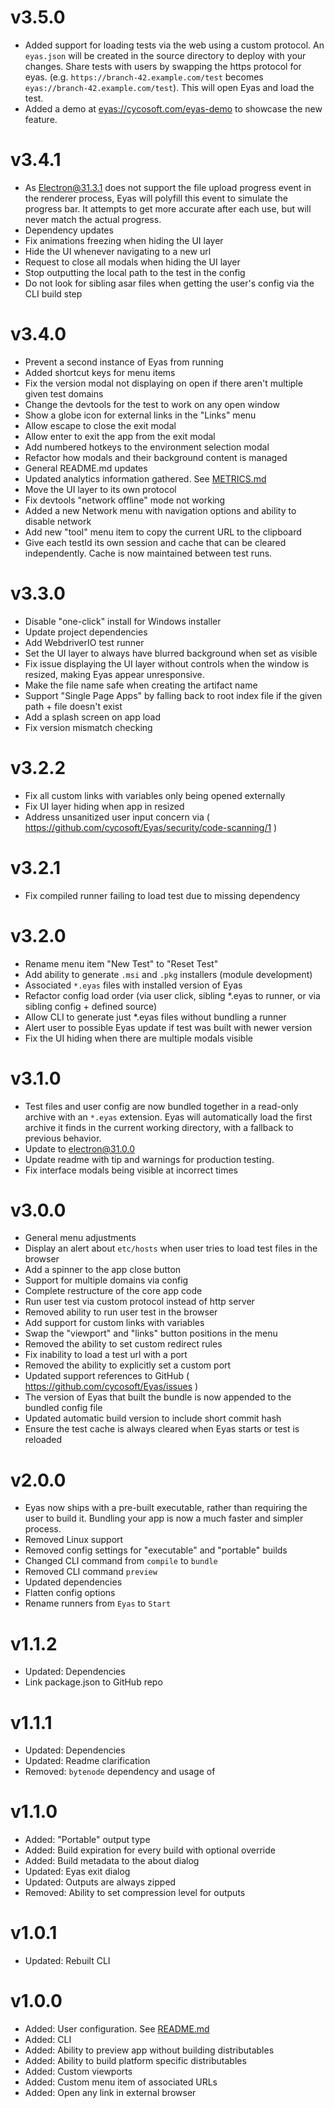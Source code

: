# v3.5.0

- Added support for loading tests via the web using a custom protocol. An `eyas.json` will be created in the source directory to deploy with your changes. Share tests with users by swapping the https protocol for eyas. (e.g. `https://branch-42.example.com/test` becomes `eyas://branch-42.example.com/test`). This will open Eyas and load the test.
- Added a demo at [eyas://cycosoft.com/eyas-demo](eyas://cycosoft.com/eyas-demo) to showcase the new feature.

# v3.4.1

- As Electron@31.3.1 does not support the file upload progress event in the renderer process, Eyas will polyfill this event to simulate the progress bar. It attempts to get more accurate after each use, but will never match the actual progress.
- Dependency updates
- Fix animations freezing when hiding the UI layer
- Hide the UI whenever navigating to a new url
- Request to close all modals when hiding the UI layer
- Stop outputting the local path to the test in the config
- Do not look for sibling asar files when getting the user's config via the CLI build step

# v3.4.0

- Prevent a second instance of Eyas from running
- Added shortcut keys for menu items
- Fix the version modal not displaying on open if there aren't multiple given test domains
- Change the devtools for the test to work on any open window
- Show a globe icon for external links in the "Links" menu
- Allow escape to close the exit modal
- Allow enter to exit the app from the exit modal
- Add numbered hotkeys to the environment selection modal
- Refactor how modals and their background content is managed
- General README.md updates
- Updated analytics information gathered. See [METRICS.md](docs/METRICS.md)
- Move the UI layer to its own protocol
- Fix devtools "network offline" mode not working
- Added a new Network menu with navigation options and ability to disable network
- Add new "tool" menu item to copy the current URL to the clipboard
- Give each testId its own session and cache that can be cleared independently. Cache is now maintained between test runs.

# v3.3.0

- Disable "one-click" install for Windows installer
- Update project dependencies
- Add WebdriverIO test runner
- Set the UI layer to always have blurred background when set as visible
- Fix issue displaying the UI layer without controls when the window is resized, making Eyas appear unresponsive.
- Make the file name safe when creating the artifact name
- Support "Single Page Apps" by falling back to root index file if the given path + file doesn't exist
- Add a splash screen on app load
- Fix version mismatch checking

# v3.2.2

- Fix all custom links with variables only being opened externally
- Fix UI layer hiding when app in resized
- Address unsanitized user input concern via ( https://github.com/cycosoft/Eyas/security/code-scanning/1 )

# v3.2.1

- Fix compiled runner failing to load test due to missing dependency

# v3.2.0

- Rename menu item "New Test" to "Reset Test"
- Add ability to generate `.msi` and `.pkg` installers (module development)
- Associated `*.eyas` files with installed version of Eyas
- Refactor config load order (via user click, sibling *.eyas to runner, or via sibling config + defined source)
- Allow CLI to generate just *.eyas files without bundling a runner
- Alert user to possible Eyas update if test was built with newer version
- Fix the UI hiding when there are multiple modals visible

# v3.1.0

- Test files and user config are now bundled together in a read-only archive with an `*.eyas` extension. Eyas will automatically load the first archive it finds in the current working directory, with a fallback to previous behavior.
- Update to electron@31.0.0
- Update readme with tip and warnings for production testing.
- Fix interface modals being visible at incorrect times

# v3.0.0

- General menu adjustments
- Display an alert about `etc/hosts` when user tries to load test files in the browser
- Add a spinner to the app close button
- Support for multiple domains via config
- Complete restructure of the core app code
- Run user test via custom protocol instead of http server
- Removed ability to run user test in the browser
- Add support for custom links with variables
- Swap the "viewport" and "links" button positions in the menu
- Removed the ability to set custom redirect rules
- Fix inability to load a test url with a port
- Removed the ability to explicitly set a custom port
- Updated support references to GitHub ( https://github.com/cycosoft/Eyas/issues )
- The version of Eyas that built the bundle is now appended to the bundled config file
- Updated automatic build version to include short commit hash
- Ensure the test cache is always cleared when Eyas starts or test is reloaded

# v2.0.0

- Eyas now ships with a pre-built executable, rather than requiring the user to build it. Bundling your app is now a much faster and simpler process.
- Removed Linux support
- Removed config settings for "executable" and "portable" builds
- Changed CLI command from `compile` to `bundle`
- Removed CLI command `preview`
- Updated dependencies
- Flatten config options
- Rename runners from `Eyas` to `Start`

# v1.1.2

- Updated: Dependencies
- Link package.json to GitHub repo

# v1.1.1

- Updated: Dependencies
- Updated: Readme clarification
- Removed: `bytenode` dependency and usage of

# v1.1.0

- Added: "Portable" output type
- Added: Build expiration for every build with optional override
- Added: Build metadata to the about dialog
- Updated: Eyas exit dialog
- Updated: Outputs are always zipped
- Removed: Ability to set compression level for outputs

# v1.0.1

- Updated: Rebuilt CLI

# v1.0.0

- Added: User configuration. See [README.md](README.md)
- Added: CLI
- Added: Ability to preview app without building distributables
- Added: Ability to build platform specific distributables
- Added: Custom viewports
- Added: Custom menu item of associated URLs
- Added: Open any link in external browser